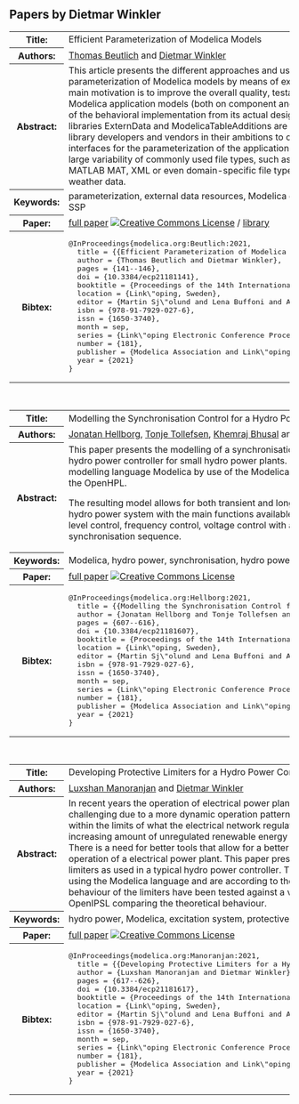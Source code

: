 ## Papers by Dietmar Winkler
<table><tr><th>Title:</th>
<td>Efficient Parameterization of Modelica Models</td>
</tr>
<tr><th>Authors:</th>
<td>
<a href="/proceedings/authors/ThomasBeutlich">Thomas Beutlich</a> and <a href="/proceedings/authors/DietmarWinkler">Dietmar Winkler</a></td>
</tr>
<tr><th>Abstract:</th>
<td>This article presents the different approaches and use cases for efficient parameterization of Modelica models by means of external data resources. The main motivation is to improve the overall quality, testability and reusability of Modelica application models (both on component and system level) by a separation of the behavioral implementation from its actual design parameters. The Modelica libraries ExternData and ModelicaTableAdditions are freely available to support library developers and vendors in their ambitions to offer clean and dedicated interfaces for the parameterization of the application models and to benefit from a large variability of commonly used file types, such as CSV, Excel, HDF, JSON, MATLAB MAT, XML or even domain-specific file types such as for tire properties or weather data.</td></tr>
<tr><th>Keywords:</th>
<td>parameterization, external data resources, Modelica external function interface, SSP</td></tr>
<tr><th>Paper:</th>
<td><a href="https://doi.org/10.3384/ecp21181141">full paper</a> <a rel="license" href="http://creativecommons.org/licenses/by/4.0/"><img alt="Creative Commons License" style="border-width:0" src="https://i.creativecommons.org/l/by/4.0/80x15.png" /></a> / <a href="https://github.com/modelica-3rdparty/ExternData">library</a></td>
</tr>
<tr><th>Bibtex:</th>
<td><pre>
@InProceedings{modelica.org:Beutlich:2021,
  title = {{Efficient Parameterization of Modelica Models}},
  author = {Thomas Beutlich and Dietmar Winkler},
  pages = {141--146},
  doi = {10.3384/ecp21181141},
  booktitle = {Proceedings of the 14th International Modelica Conference},
  location = {Link\&quot;oping, Sweden},
  editor = {Martin Sj\&quot;olund and Lena Buffoni and Adrian Pop and Lennart Ochel},
  isbn = {978-91-7929-027-6},
  issn = {1650-3740},
  month = sep,
  series = {Link\&quot;oping Electronic Conference Proceedings},
  number = {181},
  publisher = {Modelica Association and Link\&quot;oping University Electronic Press},
  year = {2021}
}
</pre></td></tr>
</table><br>

<table><tr><th>Title:</th>
<td>Modelling the Synchronisation Control for a Hydro Power Controller</td>
</tr>
<tr><th>Authors:</th>
<td>
<a href="/proceedings/authors/JonatanHellborg">Jonatan Hellborg</a>, <a href="/proceedings/authors/TonjeTollefsen">Tonje Tollefsen</a>, <a href="/proceedings/authors/KhemrajBhusal">Khemraj Bhusal</a> and <a href="/proceedings/authors/DietmarWinkler">Dietmar Winkler</a></td>
</tr>
<tr><th>Abstract:</th>
<td>This paper presents the modelling of a synchronisation control as used inside a typical hydro power controller for small hydro power plants.
It was built using the open-source modelling language Modelica by use of the Modelica Standard Library, the OpenIPSL and the OpenHPL.<br>

The resulting model allows for both transient and long-term simulations for the complete hydro power system with the main functions available and working.
This includes water-level control, frequency control, voltage control with a power factor control and the synchronisation sequence.</td></tr>
<tr><th>Keywords:</th>
<td>Modelica, hydro power, synchronisation, hydro power controller</td></tr>
<tr><th>Paper:</th>
<td><a href="https://doi.org/10.3384/ecp21181607">full paper</a> <a rel="license" href="http://creativecommons.org/licenses/by/4.0/"><img alt="Creative Commons License" style="border-width:0" src="https://i.creativecommons.org/l/by/4.0/80x15.png" /></a></td>
</tr>
<tr><th>Bibtex:</th>
<td><pre>
@InProceedings{modelica.org:Hellborg:2021,
  title = {{Modelling the Synchronisation Control for a Hydro Power Controller}},
  author = {Jonatan Hellborg and Tonje Tollefsen and Khemraj Bhusal and Dietmar Winkler},
  pages = {607--616},
  doi = {10.3384/ecp21181607},
  booktitle = {Proceedings of the 14th International Modelica Conference},
  location = {Link\&quot;oping, Sweden},
  editor = {Martin Sj\&quot;olund and Lena Buffoni and Adrian Pop and Lennart Ochel},
  isbn = {978-91-7929-027-6},
  issn = {1650-3740},
  month = sep,
  series = {Link\&quot;oping Electronic Conference Proceedings},
  number = {181},
  publisher = {Modelica Association and Link\&quot;oping University Electronic Press},
  year = {2021}
}
</pre></td></tr>
</table><br>

<table><tr><th>Title:</th>
<td>Developing Protective Limiters for a Hydro Power Controller in Modelica</td>
</tr>
<tr><th>Authors:</th>
<td>
<a href="/proceedings/authors/LuxshanManoranjan">Luxshan Manoranjan</a> and <a href="/proceedings/authors/DietmarWinkler">Dietmar Winkler</a></td>
</tr>
<tr><th>Abstract:</th>
<td>In recent years the operation of electrical power plants has become more and more challenging due to a more dynamic operation pattern in order to keep the voltage quality within the limits of what the electrical network regulators allow.
This is due to the ever increasing amount of unregulated renewable energy (e.g., wind, solar, tidal power).
There is a need for better tools that allow for a better and more accurate simulation of the operation of a electrical power plant.
This paper presents the development of protective limiters as used in a typical hydro power controller.
The limiters have been implemented using the Modelica language and are  according to the IEEE Std 421.5-201.
The behaviour of the limiters have been tested against a verified generator model of the OpenIPSL comparing the theoretical behaviour.</td></tr>
<tr><th>Keywords:</th>
<td>hydro power, Modelica, excitation system, protective controller, limiter</td></tr>
<tr><th>Paper:</th>
<td><a href="https://doi.org/10.3384/ecp21181617">full paper</a> <a rel="license" href="http://creativecommons.org/licenses/by/4.0/"><img alt="Creative Commons License" style="border-width:0" src="https://i.creativecommons.org/l/by/4.0/80x15.png" /></a></td>
</tr>
<tr><th>Bibtex:</th>
<td><pre>
@InProceedings{modelica.org:Manoranjan:2021,
  title = {{Developing Protective Limiters for a Hydro Power Controller in Modelica}},
  author = {Luxshan Manoranjan and Dietmar Winkler},
  pages = {617--626},
  doi = {10.3384/ecp21181617},
  booktitle = {Proceedings of the 14th International Modelica Conference},
  location = {Link\&quot;oping, Sweden},
  editor = {Martin Sj\&quot;olund and Lena Buffoni and Adrian Pop and Lennart Ochel},
  isbn = {978-91-7929-027-6},
  issn = {1650-3740},
  month = sep,
  series = {Link\&quot;oping Electronic Conference Proceedings},
  number = {181},
  publisher = {Modelica Association and Link\&quot;oping University Electronic Press},
  year = {2021}
}
</pre></td></tr>
</table><br>
